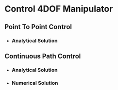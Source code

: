 # **Control 4DOF Manipulator**
## **Point To Point Control**
* ### **Analytical Solution**
## **Continuous Path Control**
* ### **Analytical Solution**
* ### **Numerical Solution**